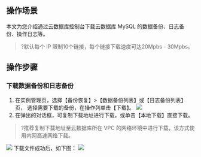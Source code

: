 ## 操作场景
本文为您介绍通过云数据库控制台下载云数据库 MySQL 的数据备份、日志备份、操作日志等。
>?默认每个 IP 限制10个链接，每个链接下载速度可达20Mpbs - 30Mpbs。

## 操作步骤
### 下载数据备份和日志备份
1. 在实例管理页，选择【备份恢复】>【数据备份列表】或【日志备份列表】页， 选择需要下载的备份，在操作列单击【下载】。
![](https://main.qcloudimg.com/raw/708b172641535105400389e46940aca0.png)
2. 在弹出的对话框，可复制下载地址进行下载，或单击【本地下载】直接下载。
>?推荐复制下载地址至云数据库所在 VPC 的网络环境中进行下载，该方式使用内网高速网络下载。
>
![](https://main.qcloudimg.com/raw/9fdfa859c4a74677192859febf7df485.png)
下载文件成功后，如下图：
![](https://main.qcloudimg.com/raw/7d9e46fffcce3a96d96ac0ca39312ac4.png)

